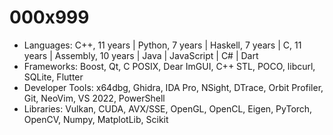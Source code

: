 # 000x999

- Languages: C++, 11 years | Python, 7 years | Haskell, 7 years | C, 11 years | Assembly, 10 years | Java | JavaScript | C# | Dart
- Frameworks: Boost, Qt, C POSIX, Dear ImGUI, C++ STL, POCO, libcurl, SQLite, Flutter
- Developer Tools: x64dbg, Ghidra, IDA Pro, NSight, DTrace, Orbit Profiler, Git, NeoVim, VS 2022, PowerShell
- Libraries: Vulkan, CUDA, AVX/SSE, OpenGL, OpenCL, Eigen, PyTorch, OpenCV, Numpy, MatplotLib, Scikit
